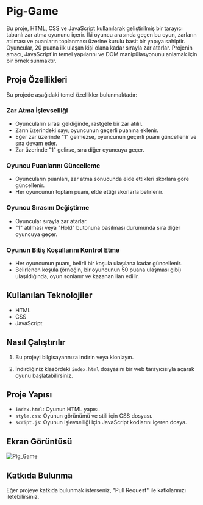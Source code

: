 # Pig-Game
Bu proje, HTML, CSS ve JavaScript kullanılarak geliştirilmiş bir tarayıcı tabanlı zar atma oyununu içerir. İki oyuncu arasında geçen bu oyun, zarların atılması ve puanların toplanması üzerine kurulu basit bir yapıya sahiptir. Oyuncular, 20 puana ilk ulaşan kişi olana kadar sırayla zar atarlar. Projenin amacı, JavaScript'in temel yapılarını ve DOM manipülasyonunu anlamak için bir örnek sunmaktır.

## Proje Özellikleri

Bu projede aşağıdaki temel özellikler bulunmaktadır:

### Zar Atma İşlevselliği
- Oyuncuların sırası geldiğinde, rastgele bir zar atılır.
- Zarın üzerindeki sayı, oyuncunun geçerli puanına eklenir.
- Eğer zar üzerinde "1" gelmezse, oyuncunun geçerli puanı güncellenir ve sıra devam eder.
- Zar üzerinde "1" gelirse, sıra diğer oyuncuya geçer.

### Oyuncu Puanlarını Güncelleme
- Oyuncuların puanları, zar atma sonucunda elde ettikleri skorlara göre güncellenir.
- Her oyuncunun toplam puanı, elde ettiği skorlarla belirlenir.

### Oyuncu Sırasını Değiştirme
- Oyuncular sırayla zar atarlar.
- "1" atılması veya "Hold" butonuna basılması durumunda sıra diğer oyuncuya geçer.

### Oyunun Bitiş Koşullarını Kontrol Etme
- Her oyuncunun puanı, belirli bir koşula ulaşılana kadar güncellenir.
- Belirlenen koşula (örneğin, bir oyuncunun 50 puana ulaşması gibi) ulaşıldığında, oyun sonlanır ve kazanan ilan edilir.

## Kullanılan Teknolojiler
- HTML
- CSS
- JavaScript

## Nasıl Çalıştırılır
1. Bu projeyi bilgisayarınıza indirin veya klonlayın.

2. İndirdiğiniz klasördeki `index.html` dosyasını bir web tarayıcısıyla açarak oyunu başlatabilirsiniz.

## Proje Yapısı

- `index.html`: Oyunun HTML yapısı.
- `style.css`: Oyunun görünümü ve stili için CSS dosyası.
- `script.js`: Oyunun işlevselliği için JavaScript kodlarını içeren dosya.

## Ekran Görüntüsü
![Pig_Game](https://github.com/Yldrmceyy/Pig-Game/assets/106755050/7680ac84-b495-40ed-a631-5ced905689be)

## Katkıda Bulunma

 Eğer projeye katkıda bulunmak isterseniz, "Pull Request" ile katkılarınızı iletebilirsiniz.
